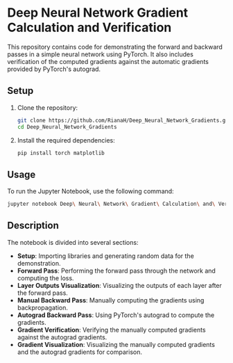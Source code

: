 
# Deep Neural Network Gradient Calculation and Verification

This repository contains code for demonstrating the forward and backward passes in a simple neural network using PyTorch. It also includes verification of the computed gradients against the automatic gradients provided by PyTorch's autograd.

## Setup

1. Clone the repository:
   ```bash
   git clone https://github.com/RianaH/Deep_Neural_Network_Gradients.git
   cd Deep_Neural_Network_Gradients
   ```

2. Install the required dependencies:
   ```bash
   pip install torch matplotlib
   ```

## Usage

To run the Jupyter Notebook, use the following command:
   ```bash
   jupyter notebook Deep\ Neural\ Network\ Gradient\ Calculation\ and\ Verification.ipynb
   ```

## Description

The notebook is divided into several sections:

- **Setup**: Importing libraries and generating random data for the demonstration.
- **Forward Pass**: Performing the forward pass through the network and computing the loss.
- **Layer Outputs Visualization**: Visualizing the outputs of each layer after the forward pass.
- **Manual Backward Pass**: Manually computing the gradients using backpropagation.
- **Autograd Backward Pass**: Using PyTorch's autograd to compute the gradients.
- **Gradient Verification**: Verifying the manually computed gradients against the autograd gradients.
- **Gradient Visualization**: Visualizing the manually computed gradients and the autograd gradients for comparison.
